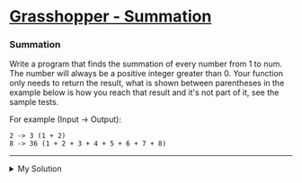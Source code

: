 # [Grasshopper - Summation](https://www.codewars.com/kata/55d24f55d7dd296eb9000030)

### Summation

Write a program that finds the summation of every number from 1 to num. The number will always be a positive integer
greater than 0. Your function only needs to return the result, what is shown between parentheses in the example below is
how you reach that result and it's not part of it, see the sample tests.

For example (Input -> Output):

```
2 -> 3 (1 + 2)
8 -> 36 (1 + 2 + 3 + 4 + 5 + 6 + 7 + 8)
```

---

<details><summary>My Solution</summary>

```js
var summation = function (num) {
  return ((1 + num) * num) / 2;
};
```

</details>
